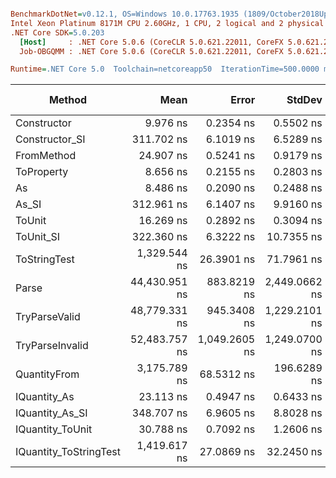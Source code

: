 ``` ini

BenchmarkDotNet=v0.12.1, OS=Windows 10.0.17763.1935 (1809/October2018Update/Redstone5)
Intel Xeon Platinum 8171M CPU 2.60GHz, 1 CPU, 2 logical and 2 physical cores
.NET Core SDK=5.0.203
  [Host]     : .NET Core 5.0.6 (CoreCLR 5.0.621.22011, CoreFX 5.0.621.22011), X64 RyuJIT
  Job-OBGQMM : .NET Core 5.0.6 (CoreCLR 5.0.621.22011, CoreFX 5.0.621.22011), X64 RyuJIT

Runtime=.NET Core 5.0  Toolchain=netcoreapp50  IterationTime=500.0000 ms  

```
|                 Method |          Mean |         Error |        StdDev |  Gen 0 | Gen 1 | Gen 2 | Allocated |
|----------------------- |--------------:|--------------:|--------------:|-------:|------:|------:|----------:|
|            Constructor |      9.976 ns |     0.2354 ns |     0.5502 ns |      - |     - |     - |         - |
|         Constructor_SI |    311.702 ns |     6.1019 ns |     6.5289 ns | 0.0102 |     - |     - |     192 B |
|             FromMethod |     24.907 ns |     0.5241 ns |     0.9179 ns |      - |     - |     - |         - |
|             ToProperty |      8.656 ns |     0.2155 ns |     0.2803 ns |      - |     - |     - |         - |
|                     As |      8.486 ns |     0.2090 ns |     0.2488 ns |      - |     - |     - |         - |
|                  As_SI |    312.961 ns |     6.1407 ns |     9.9160 ns | 0.0100 |     - |     - |     192 B |
|                 ToUnit |     16.269 ns |     0.2892 ns |     0.3094 ns |      - |     - |     - |         - |
|              ToUnit_SI |    322.360 ns |     6.3222 ns |    10.7355 ns | 0.0097 |     - |     - |     192 B |
|           ToStringTest |  1,329.544 ns |    26.3901 ns |    71.7961 ns | 0.0490 |     - |     - |     944 B |
|                  Parse | 44,430.951 ns |   883.8219 ns | 2,449.0662 ns | 1.7796 |     - |     - |   33344 B |
|          TryParseValid | 48,779.331 ns |   945.3408 ns | 1,229.2101 ns | 1.7440 |     - |     - |   33320 B |
|        TryParseInvalid | 52,483.757 ns | 1,049.2605 ns | 1,249.0700 ns | 1.7616 |     - |     - |   32928 B |
|           QuantityFrom |  3,175.789 ns |    68.5312 ns |   196.6289 ns |      - |     - |     - |      56 B |
|           IQuantity_As |     23.113 ns |     0.4947 ns |     0.6433 ns | 0.0013 |     - |     - |      24 B |
|        IQuantity_As_SI |    348.707 ns |     6.9605 ns |     8.8028 ns | 0.0101 |     - |     - |     192 B |
|       IQuantity_ToUnit |     30.788 ns |     0.7092 ns |     1.2606 ns | 0.0030 |     - |     - |      56 B |
| IQuantity_ToStringTest |  1,419.617 ns |    27.0869 ns |    32.2450 ns | 0.0491 |     - |     - |     944 B |
